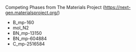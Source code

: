 Competing Phases from The Materials Project (https://next-gen.materialsproject.org/)
- B_mp-160
- mol_N2
- BN_mp-13150
- BN_mp-604884
- C_mp-2516584


